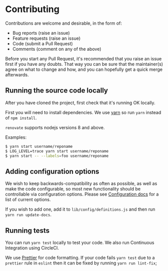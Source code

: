 # Contributing

Contributions are welcome and desirable, in the form of:

* Bug reports (raise an issue)
* Feature requests (raise an issue)
* Code (submit a Pull Request)
* Comments (comment on any of the above)

Before you start any Pull Request, it's recommended that you raise an issue
first if you have any doubts. That way you can be sure that the maintainer(s)
agree on what to change and how, and you can hopefully get a quick merge
afterwards.

## Running the source code locally

After you have cloned the project, first check that it's running OK locally.

First you will need to install dependencies. We use
[yarn](https://github.com/yarnpkg/yarn) so run `yarn` instead of `npm install`.

`renovate` supports nodejs versions 8 and above.

Examples:

```sh
$ yarn start username/reponame
$ LOG_LEVEL=trace yarn start username/reponame
$ yarn start -- --labels=foo username/reponame
```

## Adding configuration options

We wish to keep backwards-compatibility as often as possible, as well as make
the code configurable, so most new functionality should be controllable via
configuration options. Please see [Configuration docs](docs/configuration.md)
for a list of current options.

If you wish to add one, add it to `lib/config/definitions.js` and then run `yarn
run update-docs`.

## Running tests

You can run `yarn test` locally to test your code. We also run Continuous
Integration using CircleCI.

We use [Prettier](https://github.com/prettier/prettier) for code formatting. If
your code fails `yarn test` due to a `prettier` rule in `eslint` then it can be
fixed by running `yarn run lint-fix`;
